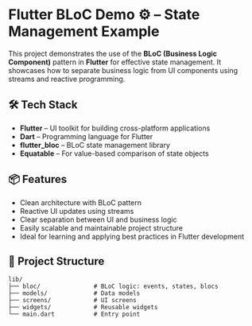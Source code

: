 # Flutter BLoC Demo ⚙️ – State Management Example

This project demonstrates the use of the **BLoC (Business Logic Component)** pattern in **Flutter** for effective state management. It showcases how to separate business logic from UI components using streams and reactive programming.

## 🛠️ Tech Stack

- **Flutter** – UI toolkit for building cross-platform applications
- **Dart** – Programming language for Flutter
- **flutter_bloc** – BLoC state management library
- **Equatable** – For value-based comparison of state objects

## 📦 Features

- Clean architecture with BLoC pattern
- Reactive UI updates using streams
- Clear separation between UI and business logic
- Easily scalable and maintainable project structure
- Ideal for learning and applying best practices in Flutter development

## 📁 Project Structure

```plaintext
lib/
├── bloc/               # BLoC logic: events, states, blocs
├── models/             # Data models
├── screens/            # UI screens
├── widgets/            # Reusable widgets
└── main.dart           # Entry point
```
